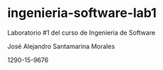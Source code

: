 # ingenieria-software-lab1
Laboratorio #1 del curso de Ingenieria de Software

José Alejandro Santamarina Morales

1290-15-9676

